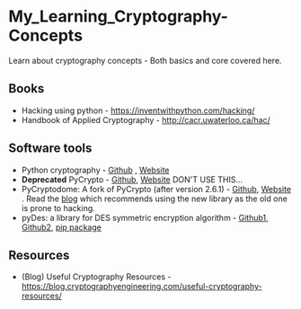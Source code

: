 # My_Learning_Cryptography-Concepts
Learn about cryptography concepts - Both basics and core covered here.

## Books
* Hacking using python - https://inventwithpython.com/hacking/
* Handbook of Applied Cryptography - http://cacr.uwaterloo.ca/hac/


## Software tools
* Python cryptography - [Github](https://github.com/pyca/cryptography) , [Website](https://cryptography.io/en/latest/)
* **Deprecated** PyCrypto - [Github](https://github.com/dlitz/pycrypto), [Website](https://www.dlitz.net/software/pycrypto/) DON'T USE THIS...
* PyCryptodome: A fork of PyCrypto (after version 2.6.1) - [Github](https://github.com/Legrandin/pycryptodome), [Website](https://pycryptodome.readthedocs.io/en/latest/) . Read the [blog](https://blog.sqreen.io/stop-using-pycrypto-use-pycryptodome/) which recommends using the new library as the old one is prone to hacking.
* pyDes: a library for DES symmetric encryption algorithm - [Github1](https://github.com/RobinDavid/pydes), [Github2](https://github.com/toddw-as/pyDes), [pip package](https://pypi.python.org/pypi/pyDes/)

## Resources
* (Blog) Useful Cryptography Resources - https://blog.cryptographyengineering.com/useful-cryptography-resources/
